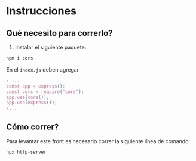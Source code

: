 # Instrucciones

## Qué necesito para correrlo?

1. Instalar el siguiente paquete:

```bash
npm i cors
```

En el `index.js` deben agregar

```js
/ ...
const app = express();
const cors = require("cors");
app.use(cors());
app.use(express());
/...
```

## Cómo correr?

Para levantar este front es necesario correr la siguiente línea de comando:

```bash
npx http-server
```
